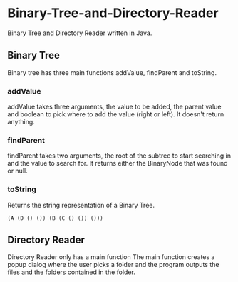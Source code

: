 # Binary-Tree-and-Directory-Reader
Binary Tree and Directory Reader written in Java.

## Binary Tree
Binary tree has three main functions addValue, findParent and toString.

### addValue
addValue takes three arguments, the value to be added, the parent value and boolean to pick where to add the value (right or left).
It doesn't return anything.

### findParent
findParent takes two arguments, the root of the subtree to start searching in and the value to search for.
It returns either the BinaryNode that was found or null.

### toString
Returns the string representation of a Binary Tree.

```
(A (D () ()) (B (C () ()) ()))
```

## Directory Reader
Directory Reader only has a main function
The main function creates a popup dialog where the user picks a folder and the program outputs the files and the folders contained in the folder.
